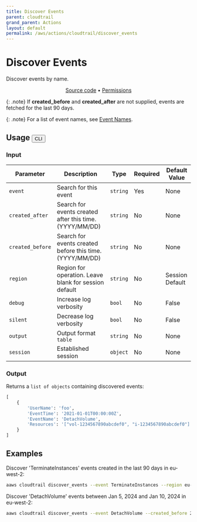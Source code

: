 ```yaml
---
title: Discover Events
parent: cloudtrail
grand_parent: Actions
layout: default
permalink: /aws/actions/cloudtrail/discover_events
---
```


# Discover Events

Discover events by name.

<p align="center">
   <a href="https://github.com/avtomat-hub/avtomat-aws/tree/main/avtomat_aws/services/cloudtrail/discover_events.py">Source code</a> •
   <a href="/aws/permissions/cloudtrail/discover_events">Permissions</a>
</p>

{: .note}
If **created_before** and **created_after** are not supplied, events are fetched for the last 90 days.

{: .note}
For a list of event names, see [Event Names](/aws/actions/cloudtrail/event_names).

## Usage <button id="toggleButton" class="btn fs-3" onclick="toggleTables()">CLI</button>

### Input

| Parameter        | Description                                              | Type     | Required | Default Value   |
|------------------|----------------------------------------------------------|----------|----------|-----------------|
| `event`          | Search for this event                                    | `string` | Yes      | None            |
| `created_after`  | Search for events created after this time. (YYYY/MM/DD)  | `string` | No       | None            |
| `created_before` | Search for events created before this time. (YYYY/MM/DD) | `string` | No       | None            |
| `region`         | Region for operation. Leave blank for session default    | `string` | No       | Session Default |
| `debug`          | Increase log verbosity                                   | `bool`   | No       | False           |
| `silent`         | Decrease log verbosity                                   | `bool`   | No       | False           |
| `output`         | Output format <br/> `table`                              | `string` | No       | None            |
| `session`        | Established session                                      | `object` | No       | None            |                           

### Output

Returns a `list of objects` containing discovered events:

```python
[
    {
        'UserName': 'foo',
        'EventTime': '2021-01-01T00:00:00Z',
        'EventName': 'DetachVolume',
        'Resources': '["vol-1234567890abcdef0", "i-1234567890abcdef0"]'
    }
]
```

<div markdown="1" id="cli" style="display: block;">

## Examples

Discover 'TerminateInstances' events created in the last 90 days in eu-west-2:

```bash
aaws cloudtrail discover_events --event TerminateInstances --region eu-west-2
```

Discover 'DetachVolume' events between Jan 5, 2024 and Jan 10, 2024 in eu-west-2:

```bash
aaws cloudtrail discover_events --event DetachVolume --created_before 2024/01/10 --created_after 2024/01/05 --region eu-west-2
```

</div>

<div markdown="1" id="prog" style="display: none;">

## Examples

Discover 'TerminateInstances' events created in the last 90 days in eu-west-2:

```python
from avtomat_aws import cloudtrail

response = cloudtrail.discover_events(event="TerminateInstances", region="eu-west-2")
```

Discover 'DetachVolume' events between Jan 5, 2024 and Jan 10, 2024 in eu-west-2:

```python
from avtomat_aws import cloudtrail

response = cloudtrail.discover_events(event="DetachVolume",
                                      created_before="2024/01/10",
                                      created_after="2024/01/05",
                                      region="eu-west-2")
```

</div>

<script>
  function toggleTables() {
    var cli = document.getElementById("cli");
    var prog = document.getElementById("prog");
    var toggleButton = document.getElementById("toggleButton");
    if (cli.style.display === "none") {
      cli.style.display = "block";
      prog.style.display = "none";
      toggleButton.innerHTML = "CLI";
    } else {
      cli.style.display = "none";
      prog.style.display = "block";
      toggleButton.innerHTML = "Programmatic";
    } 
  }
</script>
